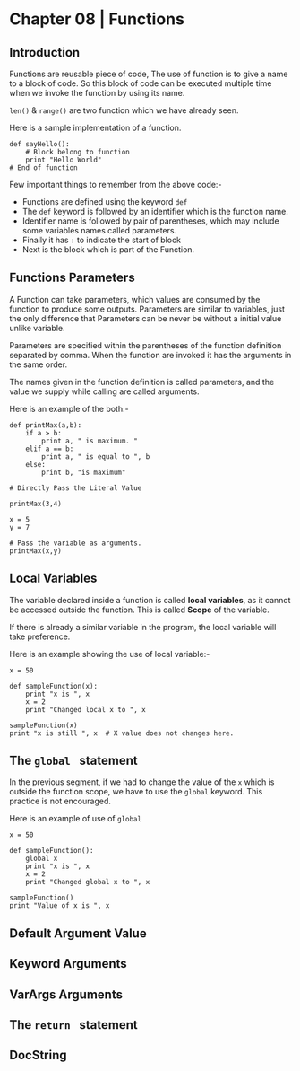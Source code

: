 # Chapter 08 | Functions #

## Introduction ##

Functions are reusable piece of code, The use of function is to give a name to a block of code. So this block of code can be executed multiple time when we invoke the function by using its name.

`len()` & `range()` are two function which we have already seen.

Here is a sample implementation of a function.

````
def sayHello():
    # Block belong to function
    print "Hello World"
# End of function
````
Few important things to remember from the above code:-

* Functions are defined using the keyword `def`
* The `def` keyword is followed by an identifier which is the function name.
* Identifier name is followed by pair of parentheses, which may include some variables names called parameters.
* Finally it has `:` to indicate the start of block
* Next is the block which is part of the Function.

## Functions Parameters ##

A Function can take parameters, which values are consumed by the function to produce some outputs. Parameters are similar to variables, just the only difference that Parameters can be never be without a initial value unlike variable.

Parameters are specified within the parentheses of the function definition separated by comma. When the function are invoked it has the arguments in the same order.

The names given in the function definition is called parameters, and the value we supply while calling are called arguments.

Here is an example of the both:-

````
def printMax(a,b):
    if a > b:
        print a, " is maximum. "
    elif a == b:
        print a, " is equal to ", b
    else:
        print b, "is maximum"

# Directly Pass the Literal Value

printMax(3,4)

x = 5
y = 7

# Pass the variable as arguments.
printMax(x,y)
````

## Local Variables ##

The variable declared inside a function is called **local variables**, as it cannot be accessed outside the function. This is called **Scope** of the variable.

If there is already a similar variable in the program, the local variable will take preference.

Here is an example showing the use of local variable:-

````
x = 50

def sampleFunction(x):
    print "x is ", x
    x = 2
    print "Changed local x to ", x

sampleFunction(x)
print "x is still ", x  # X value does not changes here.
````

## The `global ` statement ##

In the previous segment, if we had to change the value of the `x` which is outside the function scope, we have to use the `global` keyword. This practice is not encouraged.

Here is an example of use of `global`
````
x = 50

def sampleFunction():
    global x
    print "x is ", x
    x = 2
    print "Changed global x to ", x

sampleFunction()
print "Value of x is ", x   
````

## Default Argument Value ##

## Keyword Arguments ##

## VarArgs Arguments ##

## The `return ` statement ##

## DocString ##
